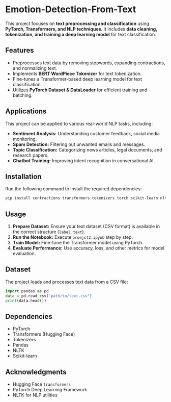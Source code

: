 # Emotion-Detection-From-Text

This project focuses on **text preprocessing and classification** using **PyTorch, Transformers, and NLP techniques**. It includes **data cleaning, tokenization, and training a deep learning model** for text classification.

## Features
- Preprocesses text data by removing stopwords, expanding contractions, and normalizing text.
- Implements **BERT WordPiece Tokenizer** for text tokenization.
- Fine-tunes a Transformer-based deep learning model for text classification.
- Utilizes **PyTorch Dataset & DataLoader** for efficient training and batching.

## Applications
This project can be applied to various real-world NLP tasks, including:
- **Sentiment Analysis:** Understanding customer feedback, social media monitoring.
- **Spam Detection:** Filtering out unwanted emails and messages.
- **Topic Classification:** Categorizing news articles, legal documents, and research papers.
- **Chatbot Training:** Improving intent recognition in conversational AI.

## Installation
Run the following command to install the required dependencies:
```bash
pip install contractions transformers tokenizers torch scikit-learn nltk pandas
```

## Usage
1. **Prepare Dataset:** Ensure your text dataset (CSV format) is available in the correct structure (`label`, `text`).
2. **Run the Notebook:** Execute `proejct2.ipynb` step by step.
3. **Train Model:** Fine-tune the Transformer model using PyTorch.
4. **Evaluate Performance:** Use accuracy, loss, and other metrics for model evaluation.

## Dataset
The project loads and processes text data from a CSV file:
```python
import pandas as pd
data = pd.read_csv("path/to/text.csv")
print(data.head())
```

## Dependencies
- PyTorch
- Transformers (Hugging Face)
- Tokenizers
- Pandas
- NLTK
- Scikit-learn

## Acknowledgments
- Hugging Face `transformers`
- PyTorch Deep Learning Framework
- NLTK for NLP utilities

